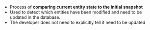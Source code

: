  - Process of **comparing current entity state to the initial snapshot** 
 - Used to detect which entities have been modified and need to be updated in the database.
 - The developer does not need to explicitly tell it need to be updated